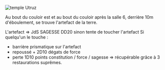 ![temple Utruz](assets/images/utiles/utruz_temple.jpg)

Au bout du couloir est et au bout du couloir après la salle 6, derrière 10m d'éboulement, se trouve l'artefact de la terre.

L'artefact => JdS SAGESSE DD20 sinon tente de toucher l'artefact
Si quelqu'un le touche :

- barrière prismatique sur l'artefact
- repoussé + 2D10 dégats de force
- perte 1D10 points constitution / force / sagesse
=> récupérable grâce à 3 restaurations suprêmes.
